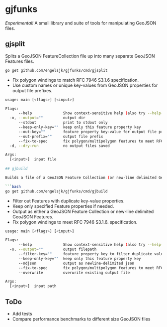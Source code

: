 # gjfunks

*Experimental!* A small library and suite of tools for manipulating GeoJSON files.

## gjsplit

Splits a GeoJSON FeatureCollection file up into many separate GeoJSON Features files.

```bash
go get github.com/engelsjk/gjfunks/cmd/gjsplit
```

* Fix polygon windings to match RFC 7946 S3.1.6 specification. 
* Use custom names or unique key-values from GeoJSON properties for output file prefixes.

```bash
usage: main [<flags>] [<input>]

Flags:
      --help              Show context-sensitive help (also try --help-long and --help-man).
  -o, --output=""         output dir
      --stdout            print to stdout only
      --keep-only-key=""  keep only this feature property key
      --out-key=""        feature property key-value for output file prefixes
      --out-prefix=""     output file prefix
      --fix-to-spec       fix polygon/multipolygon features to meet RFC7946 S3.1.6
  -d, --dry-run           no output files saved

Args:
  [<input>]  input file
 
## gjbuild

Builds a file of a GeoJSON Feature Collection (or new-line delimited GeoJSON Features) from a directory containing many separate files of GeoJSON Features or Feature Collections.

```bash
go get github.com/engelsjk/gjfunks/cmd/gjbuild
```

* Filter out Features with duplicate key-value properties.
* Keep only specified Feature properties if needed.
* Output as either a GeoJSON Feature Collection or new-line delimited GeoJSON Features.
* Fix polygon windings to meet RFC 7946 S3.1.6. specification.

```bash
usage: main [<flags>] [<input>]

Flags:
      --help              Show context-sensitive help (also try --help-long and --help-man).
  -o, --output=""         output filepath
      --filter-key=""     feature property key to filter duplicate values
      --keep-only-key=""  keep only this feature property key
      --ndjson            output as newline-delimited json
      --fix-to-spec       fix polygon/multipolygon features to meet RFC7946 S3.1.6
      --overwrite         overwrite existing output file

Args:
  [<input>]  input path
```

## ToDo

* Add tests
* Compare performance benchmarks to different size GeoJSON files
